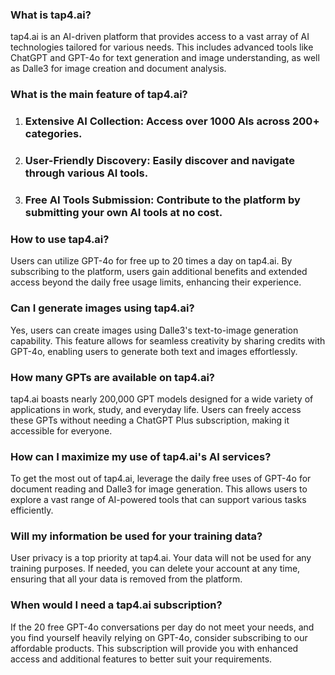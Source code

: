### What is tap4.ai?

tap4.ai is an AI-driven platform that provides access to a vast array of AI technologies tailored for various needs. This includes advanced tools like ChatGPT and GPT-4o for text generation and image understanding, as well as Dalle3 for image creation and document analysis.

### What is the main feature of tap4.ai?

1. ### Extensive AI Collection: Access over 1000 AIs across 200+ categories.
2. ### User-Friendly Discovery: Easily discover and navigate through various AI tools.
3. ### Free AI Tools Submission: Contribute to the platform by submitting your own AI tools at no cost.

### How to use tap4.ai?

Users can utilize GPT-4o for free up to 20 times a day on tap4.ai. By subscribing to the platform, users gain additional benefits and extended access beyond the daily free usage limits, enhancing their experience.

### Can I generate images using tap4.ai?

Yes, users can create images using Dalle3's text-to-image generation capability. This feature allows for seamless creativity by sharing credits with GPT-4o, enabling users to generate both text and images effortlessly.

### How many GPTs are available on tap4.ai?

tap4.ai boasts nearly 200,000 GPT models designed for a wide variety of applications in work, study, and everyday life. Users can freely access these GPTs without needing a ChatGPT Plus subscription, making it accessible for everyone.

### How can I maximize my use of tap4.ai's AI services?

To get the most out of tap4.ai, leverage the daily free uses of GPT-4o for document reading and Dalle3 for image generation. This allows users to explore a vast range of AI-powered tools that can support various tasks efficiently.

### Will my information be used for your training data?

User privacy is a top priority at tap4.ai. Your data will not be used for any training purposes. If needed, you can delete your account at any time, ensuring that all your data is removed from the platform.

### When would I need a tap4.ai subscription?

If the 20 free GPT-4o conversations per day do not meet your needs, and you find yourself heavily relying on GPT-4o, consider subscribing to our affordable products. This subscription will provide you with enhanced access and additional features to better suit your requirements.